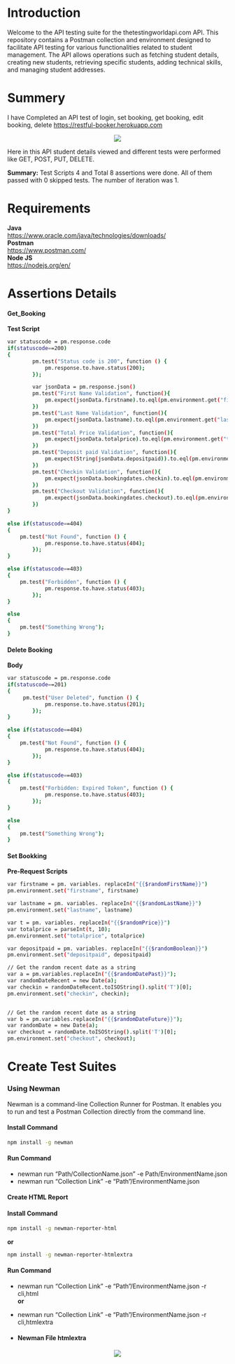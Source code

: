 # Introduction
Welcome to the API testing suite for the thetestingworldapi.com API. This repository contains a Postman collection and environment designed to facilitate API testing for various functionalities related to student management. The API allows operations such as fetching student details, creating new students, retrieving specific students, adding technical skills, and managing student addresses. 

# Summery    
I have Completed an API test of login, set booking, get booking, edit booking, delete
https://restful-booker.herokuapp.com  
<p align="center">
  <img src="https://github.com/asaha12/cricket_19_keyboard/assets/113898640/8393cd4a-c9ed-402e-82b6-e08111601610" />
</p>
 

Here in this API student details viewed and different tests were performed like GET, POST, PUT, DELETE.

**Summary:** Test Scripts 4 and Total 8 assertions were done. All of them passed with 0 skipped tests. The number of iteration was 1.



# Requirements  
**Java**  
https://www.oracle.com/java/technologies/downloads/   
**Postman**   
https://www.postman.com/   
**Node JS**   
https://nodejs.org/en/    



# Assertions Details    
#### Get_Booking
**Test Script**
```bash
var statuscode = pm.response.code
if(statuscode==200)
{
        pm.test("Status code is 200", function () {
            pm.response.to.have.status(200);
        });

        var jsonData = pm.response.json()
        pm.test("First Name Validation", function(){
            pm.expect(jsonData.firstname).to.eql(pm.environment.get("firstname"))
        })  
        pm.test("Last Name Validation", function(){
            pm.expect(jsonData.lastname).to.eql(pm.environment.get("lastname"))
        })
        pm.test("Total Price Validation", function(){
            pm.expect(jsonData.totalprice).to.eql(pm.environment.get("totalprice"))
        })
        pm.test("Deposit paid Validation", function(){
            pm.expect(String(jsonData.depositpaid)).to.eql(pm.environment.get("depositpaid"))
        })
        pm.test("Checkin Validation", function(){
            pm.expect(jsonData.bookingdates.checkin).to.eql(pm.environment.get("checkin"))
        })
        pm.test("Checkout Validation", function(){
            pm.expect(jsonData.bookingdates.checkout).to.eql(pm.environment.get("checkout"))
        })
}

else if(statuscode==404)
{
    pm.test("Not Found", function () {
            pm.response.to.have.status(404);
        });
}

else if(statuscode==403)
{
    pm.test("Forbidden", function () {
            pm.response.to.have.status(403);
        });
}

else
{
    pm.test("Something Wrong");
}

```
#### Delete Booking
**Body**
```bash   
var statuscode = pm.response.code
if(statuscode==201)
{
     pm.test("User Deleted", function () {
            pm.response.to.have.status(201);
        });   
}

else if(statuscode==404)
{
    pm.test("Not Found", function () {
            pm.response.to.have.status(404);
        });
}

else if(statuscode==403)
{
    pm.test("Forbidden: Expired Token", function () {
            pm.response.to.have.status(403);
        });
}

else
{
    pm.test("Something Wrong");
}


```
#### Set Bookking
**Pre-Request Scripts**

```bash   
var firstname = pm. variables. replaceIn("{{$randomFirstName}}")
pm.environment.set("firstname", firstname)

var lastname = pm. variables. replaceIn("{{$randomLastName}}")
pm.environment.set("lastname", lastname)

var t = pm. variables. replaceIn("{{$randomPrice}}")
var totalprice = parseInt(t, 10);
pm.environment.set("totalprice", totalprice)

var depositpaid = pm. variables. replaceIn("{{$randomBoolean}}")
pm.environment.set("depositpaid", depositpaid)

// Get the random recent date as a string
var a = pm.variables.replaceIn("{{$randomDatePast}}");
var randomDateRecent = new Date(a);
var checkin = randomDateRecent.toISOString().split('T')[0];
pm.environment.set("checkin", checkin);


// Get the random recent date as a string
var b = pm.variables.replaceIn("{{$randomDateFuture}}");
var randomDate = new Date(a);
var checkout = randomDate.toISOString().split('T')[0];
pm.environment.set("checkout", checkout);
```



# Create Test Suites   

### Using Newman   


  Newman is a command-line Collection Runner for Postman. It enables you to run and test a Postman Collection directly from the command line.
#### Install Command    
```bash
npm install -g newman    
```
#### Run Command    
- newman run “Path/CollectionName.json” -e Path/EnvironmentName.json
- newman run “Collection Link” -e “Path”/EnvironmentName.json    

#### Create HTML Report  
 
#### Install Command      
```bash
npm install -g newman-reporter-html
```
**or**   
```bash
npm install -g newman-reporter-htmlextra    
```
#### Run Command      
- newman run “Collection Link” -e “Path”/EnvironmentName.json -r cli,html    
**or**    
- newman run “Collection Link” -e “Path”/EnvironmentName.json -r cli,htmlextra

- #### Newman File htmlextra
 <p align="center">
  <img src="https://github.com/asaha12/cricket_19_keyboard/assets/113898640/5ed484ce-2967-4a4e-942d-9e58049471d6"/></p>



